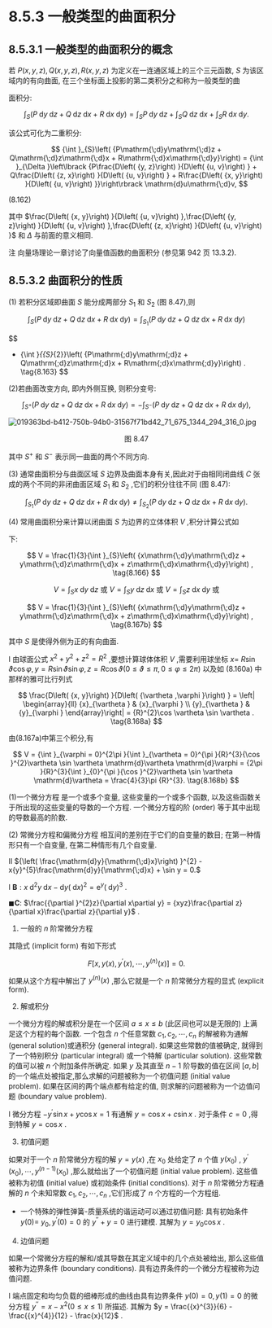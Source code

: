 # 8.5.3 一般类型的曲面积分

## 8.5.3.1 一般类型的曲面积分的概念

若 $P\left( {x, y, z}\right) , Q\left( {x, y, z}\right) , R\left( {x, y, z}\right)$ 为定义在一连通区域上的三个三元函数, $S$ 为该区域内的有向曲面, 在三个坐标面上投影的第二类积分之和称为一般类型的曲

面积分:

$$
{\int }_{S}\left( {P\mathrm{\;d}y\mathrm{\;d}z + Q\mathrm{\;d}z\mathrm{\;d}x + R\mathrm{\;d}x\mathrm{\;d}y}\right)  = {\int }_{S}P\mathrm{\;d}y\mathrm{\;d}z + {\int }_{S}Q\mathrm{\;d}z\mathrm{\;d}x + {\int }_{S}R\mathrm{\;d}x\mathrm{\;d}y. \tag{8.161}
$$

该公式可化为二重积分:

$$
{\int }_{S}\left( {P\mathrm{\;d}y\mathrm{\;d}z + Q\mathrm{\;d}z\mathrm{\;d}x + R\mathrm{\;d}x\mathrm{\;d}y}\right)  = {\int }_{\Delta }\left\lbrack  {P\frac{D\left( {y, z}\right) }{D\left( {u, v}\right) } + Q\frac{D\left( {z, x}\right) }{D\left( {u, v}\right) } + R\frac{D\left( {x, y}\right) }{D\left( {u, v}\right) }}\right\rbrack  \mathrm{d}u\mathrm{\;d}v,
$$

(8.162)

其中 $\frac{D\left( {x, y}\right) }{D\left( {u, v}\right) },\frac{D\left( {y, z}\right) }{D\left( {u, v}\right) },\frac{D\left( {z, x}\right) }{D\left( {u, v}\right) }$ 和 $\Delta$ 与前面的意义相同.

注 向量场理论一章讨论了向量值函数的曲面积分 (参见第 942 页 13.3.2).

## 8.5.3.2 曲面积分的性质

(1) 若积分区域即曲面 $S$ 能分成两部分 ${S}_{1}$ 和 ${S}_{2}$ (图 8.47),则

$$
{\int }_{S}\left( {P\mathrm{\;d}y\mathrm{\;d}z + Q\mathrm{\;d}z\mathrm{\;d}x + R\mathrm{\;d}x\mathrm{\;d}y}\right)  = {\int }_{{S}_{1}}\left( {P\mathrm{\;d}y\mathrm{\;d}z + Q\mathrm{\;d}z\mathrm{\;d}x + R\mathrm{\;d}x\mathrm{\;d}y}\right)
$$

$$
+ {\int }_{{S}_{2}}\left( {P\mathrm{\;d}y\mathrm{\;d}z + Q\mathrm{\;d}z\mathrm{\;d}x + R\mathrm{\;d}x\mathrm{\;d}y}\right) . \tag{8.163}
$$

(2)若曲面改变方向, 即内外侧互换, 则积分变号:

$$
{\int }_{{S}^{ + }}\left( {P\mathrm{\;d}y\mathrm{\;d}z + Q\mathrm{\;d}z\mathrm{\;d}x + R\mathrm{\;d}x\mathrm{\;d}y}\right)  =  - {\int }_{{S}^{ - }}\left( {P\mathrm{\;d}y\mathrm{\;d}z + Q\mathrm{\;d}z\mathrm{\;d}x + R\mathrm{\;d}x\mathrm{\;d}y}\right) , \tag{8.164}
$$

![019363bd-b412-750b-94b0-31567f71bd42_71_675_1344_294_316_0.jpg](/images/019363bd-b412-750b-94b0-31567f71bd42_71_675_1344_294_316_0.jpg)

<center>图 8.47</center>

其中 ${S}^{ + }$ 和 ${S}^{ - }$ 表示同一曲面的两个不同方向.

(3) 通常曲面积分与曲面区域 $S$ 边界及曲面本身有关,因此对于由相同闭曲线 $C$ 张成的两个不同的非闭曲面区域 ${S}_{1}$ 和 ${S}_{2}$ ,它们的积分往往不同 (图 8.47):

$$
{\int }_{{S}_{1}}\left( {P\mathrm{\;d}y\mathrm{\;d}z + Q\mathrm{\;d}z\mathrm{\;d}x + R\mathrm{\;d}x\mathrm{\;d}y}\right)  \neq  {\int }_{{S}_{2}}\left( {P\mathrm{\;d}y\mathrm{\;d}z + Q\mathrm{\;d}z\mathrm{\;d}x + R\mathrm{\;d}x\mathrm{\;d}y}\right) . \tag{8.165}
$$

(4) 常用曲面积分来计算以闭曲面 $S$ 为边界的立体体积 $V$ ,积分计算公式如

下:

$$
V = \frac{1}{3}{\int }_{S}\left( {x\mathrm{\;d}y\mathrm{\;d}z + y\mathrm{\;d}z\mathrm{\;d}x + z\mathrm{\;d}x\mathrm{\;d}y}\right) , \tag{8.166}
$$

$$
V = {\int }_{S}x\mathrm{\;d}y\mathrm{\;d}z\text{ 或 }V = {\int }_{S}y\mathrm{\;d}z\mathrm{\;d}x\text{ 或 }V = {\int }_{S}z\mathrm{\;d}x\mathrm{\;d}y\text{ 或 } \tag{8.167a}
$$

$$
V = \frac{1}{3}{\int }_{S}\left( {x\mathrm{\;d}y\mathrm{\;d}z + y\mathrm{\;d}z\mathrm{\;d}x + z\mathrm{\;d}x\mathrm{\;d}y}\right) , \tag{8.167b}
$$

其中 $S$ 是使得外侧为正的有向曲面.

I 由球面公式 ${x}^{2} + {y}^{2} + {z}^{2} = {R}^{2}$ ,要想计算球体体积 $V$ ,需要利用球坐标 $x =$ $R\sin \vartheta \cos \varphi , y = R\sin \vartheta \sin \varphi , z = R\cos \vartheta \left( {0 \leq  \vartheta  \leq  \pi ,0 \leq  \varphi  \leq  {2\pi }}\right)$ 以及如 (8.160a) 中那样的雅可比行列式

$$
\frac{D\left( {x, y}\right) }{D\left( {\vartheta ,\varphi }\right) } = \left| \begin{array}{ll} {x}_{\vartheta } & {x}_{\varphi } \\  {y}_{\vartheta } & {y}_{\varphi } \end{array}\right|  = {R}^{2}\cos \vartheta \sin \vartheta . \tag{8.168a}
$$

由(8.167a)中第三个积分,有

$$
V = {\int }_{\varphi  = 0}^{2\pi }{\int }_{\vartheta  = 0}^{\pi }{R}^{3}{\cos }^{2}\vartheta \sin \vartheta \mathrm{d}\vartheta \mathrm{d}\varphi  = {2\pi }{R}^{3}{\int }_{0}^{\pi }{\cos }^{2}\vartheta \sin \vartheta \mathrm{d}\vartheta  = \frac{4}{3}\pi {R}^{3}. \tag{8.168b}
$$


(1)一个微分方程 是一个或多个变量, 这些变量的一个或多个函数, 以及这些函数关于所出现的这些变量的导数的一个方程. 一个微分方程的阶 (order) 等于其中出现的导数最高的阶数.

(2) 常微分方程和偏微分方程 相互间的差别在于它们的自变量的数目; 在第一种情形只有一个自变量, 在第二种情形有几个自变量.

II ${\left( \frac{\mathrm{d}y}{\mathrm{\;d}x}\right) }^{2} - x{y}^{5}\frac{\mathrm{d}y}{\mathrm{\;d}x} + \sin y = 0.$

I $\mathbf{B} : x{\mathrm{\;d}}^{2}y\mathrm{\;d}x - \mathrm{d}y{\left( \mathrm{\;d}x\right) }^{2} = {\mathrm{e}}^{y}{\left( \mathrm{\;d}y\right) }^{3}$ .

$\blacksquare \mathbf{C}$: $\frac{{\partial }^{2}z}{\partial x\partial y} = {xyz}\frac{\partial z}{\partial x}\frac{\partial z}{\partial y}$ .


1. 一般的 $n$ 阶常微分方程

其隐式 (implicit form) 有如下形式

$$
F\left\lbrack  {x, y\left( x\right) ,{y}^{\prime }\left( x\right) ,\cdots ,{y}^{\left( n\right) }\left( x\right) }\right\rbrack   = 0. \tag{9.1}
$$

如果从这个方程中解出了 ${y}^{\left( n\right) }\left( x\right)$ ,那么它就是一个 $n$ 阶常微分方程的显式 (explicit form).

2. 解或积分

一个微分方程的解或积分是在一个区间 $a \leq  x \leq  b$ (此区间也可以是无限的) 上满足这个方程的每个函数. 一个包含 $n$ 个任意常数 ${c}_{1},{c}_{2},\cdots ,{c}_{n}$ 的解被称为通解 (general solution)或通积分 (general integral). 如果这些常数的值被确定, 就得到了一个特别积分 (particular integral) 或一个特解 (particular solution). 这些常数的值可以被 $n$ 个附加条件所确定. 如果 $y$ 及其直至 $n - 1$ 阶导数的值在区间 $\left\lbrack  {a, b}\right\rbrack$ 的一个端点处被指定,那么求解的问题被称为一个初值问题 (initial value problem). 如果在区间的两个端点都有给定的值, 则求解的问题被称为一个边值问题 (boundary value problem).

I 微分方程 $- {y}^{\prime }\sin x + y\cos x = 1$ 有通解 $y = \cos x + c\sin x$ . 对于条件 $c = 0$ ,得到特解 $y = \cos x$ .

3. 初值问题

如果对于一个 $n$ 阶常微分方程的解 $y = y\left( x\right)$ ,在 ${x}_{0}$ 处给定了 $n$ 个值 $y\left( {x}_{0}\right)$ , ${y}^{\prime }\left( {x}_{0}\right) ,\cdots ,{y}^{\left( n - 1\right) }\left( {x}_{0}\right)$ ,那么就给出了一个初值问题 (initial value problem). 这些值被称为初值 (initial value) 或初始条件 (initial conditions). 对于 $n$ 阶常微分方程通解的 $n$ 个未知常数 ${c}_{1},{c}_{2},\cdots ,{c}_{n}$ ,它们形成了 $n$ 个方程的一个方程组.

- 一个特殊的弹性弹簧-质量系统的谐运动可以通过初值问题: 具有初始条件 $y\left( 0\right)  =$ ${y}_{0},{y}^{\prime }\left( 0\right)  = 0$ 的 ${y}^{\prime \prime } + y = 0$ 进行建模. 其解为 $y = {y}_{0}\cos x$ .

4. 边值问题

如果一个常微分方程的解和/或其导数在其定义域中的几个点处被给出, 那么这些值被称为边界条件 (boundary conditions). 具有边界条件的一个微分方程被称为边值问题.

I 端点固定和均匀负载的细棒形成的曲线由具有边界条件 $y\left( 0\right)  = 0, y\left( 1\right)  = 0$ 的微分方程 ${y}^{\prime \prime } = x - {x}^{2}\left( {0 \leq  x \leq  1}\right)$ 所描述. 其解为 $y = \frac{{x}^{3}}{6} - \frac{{x}^{4}}{12} - \frac{x}{12}$ .
